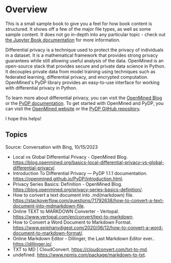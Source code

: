 # Overview

This is a small sample book to give you a feel for how book content is
structured.
It shows off a few of the major file types, as well as some sample content.
It does not go in-depth into any particular topic - check out [the Jupyter Book documentation](https://jupyterbook.org) for more information.

Differential privacy is a technique used to protect the privacy of individuals in a dataset. It is a mathematical framework that provides strong privacy guarantees while still allowing useful analysis of the data. OpenMined is an open-source stack that provides secure and private data science in Python. It decouples private data from model training using techniques such as federated learning, differential privacy, and encrypted computation. OpenMined's PyDP library provides an easy-to-use interface for working with differential privacy in Python.

To learn more about differential privacy, you can visit the [OpenMined Blog](https://blog.openmined.org/privacy-series-basics-definition/) or the [PyDP documentation](https://openmined.github.io/PyDP/introduction.html). To get started with OpenMined and PyDP, you can visit the [OpenMined website](https://www.openmined.org/) or the [PyDP GitHub repository](https://github.com/OpenMined/PyDP).

I hope this helps!
## Topics

Source: Conversation with Bing, 10/15/2023
- Local vs Global Differential Privacy - OpenMined Blog. https://blog.openmined.org/basics-local-differential-privacy-vs-global-differential-privacy/.
- Introduction To Differential Privacy — PyDP 1.1.1 documentation. https://openmined.github.io/PyDP/introduction.html.
- Privacy Series Basics: Definition - OpenMined Blog. https://blog.openmined.org/privacy-series-basics-definition/.
-  How to convert a text document into .md(markdown) file. https://stackoverflow.com/questions/71792638/how-to-convert-a-text-document-into-mdmarkdown-file.
- Online TEXT to MARKDOWN Converter - Vertopal. https://www.vertopal.com/en/convert/text-to-markdown.
- How to Convert a Word Document to Markdown Format. https://www.epiphanydigest.com/2020/06/12/how-to-convert-a-word-document-to-markdown-format/.
- Online Markdown Editor - Dillinger, the Last Markdown Editor ever.. https://dillinger.io/.
- TXT to MD | CloudConvert. https://cloudconvert.com/txt-to-md.
- undefined. https://www.npmjs.com/package/markdown-to-txt.